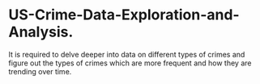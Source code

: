 # US-Crime-Data-Exploration-and-Analysis.
It is required to delve deeper into data on different types of crimes and figure out the types of crimes which are more frequent and how they are trending over time. 
